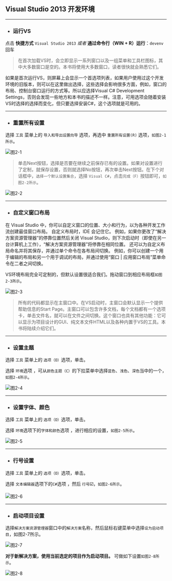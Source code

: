 ## Visual Studio 2013 开发环境

---

* ### 运行VS


点击 **快捷方式** `Visual Studio 2013` _或者_
**通过命令行（WIN + R）运行**：`devenv` 回车

> 在首次加载VS时，会立即显示一系列窗口以及一组菜单和工具栏图标，其中大多数窗口是空的。本书将使用大多数窗口，读者很快就会熟悉它们。

如果是首次运行VS，则屏幕上会显示一个首选项列表，如果用户使用过这个开发环境的旧版本，则可以在这里做出选择，这些选择会影响很多方面，例如，窗口的布局、控制台窗口运行的方式等。所以应选择Visual C\# Development Settings，否则会发现一些地方和本书的描述不一样。注意，可用选项会随着安装VS时选择的选择而变化，但只要选择安装C\#，这个选项就是可用的。

---

* ### 重置所有设置


选择 `工具` 菜单上的 `导入和导出设置向导` 选项，再选中 `重置所有设置(R)` 选项，``如图2-1所示``。

![图2-1](/assets/2-1.png)

> 单击Next按钮，选择是否要在继续之前保存已有的设置。如果对设置进行了定制，就保存设置，否则就选择No按钮，再次单击Next按钮。在下个对话框中，`选择一个默认设置集合`，选择 `Visual C#`，点击`完成（F）`按钮即可，``如图2-2所示``。

![图2-2](/assets/2-2.png)

---

* ### 自定义窗口布局


在 Visual Studio 中，你可以自定义窗口的位置、大小和行为，以为各种开发工作流创建最佳窗口布局。 自定义布局时，IDE 会记住它。 例如，如果你更改了“解决方案资源管理器”的停靠位置然后关闭 Visual Studio，则下次启动时（即使在另一台计算机上工作），“解决方案资源管理器”将停靠在相同位置。 还可以为自定义布局命名并将其保存，并通过单个命令在各布局间切换。 例如，你可以创建一个用于编辑的布局和另一个用于调试的布局，并通过使用“窗口 \| 应用窗口布局”菜单命令在二者之间切换。

VS环境布局完全可定制的，但默认设置很适合我们。拖动窗口到相应布局框``如图2-3所示``。

![图2-3](/assets/2-3.png)

> 所有的代码都显示在主窗口中。在VS启动时，主窗口会默认显示一个提供帮助信息的Start Page。主窗口可以包含许多文档，每个文档都有一个选项卡，单击文件名，就可以在文件之间切换。这个窗口也具有其他功能：它可以显示为项目设计的GUI、纯文本文件HTML以及各种内置于VS的工具。本书将陆续介绍它们。

---

* ### 设置主题

选择 `工具` 菜单上的 `选项（O）`选项，单击。

选择 `环境`选项 ，可从`颜色主题（C）`的下拉菜单中选择`蓝色`、`浅色`、`深色`当中的一个，``如图2-4所示``。

![图2-4](/assets/2-4.png)


---

* ### 设置字体、颜色

选择 `工具` 菜单上的 `选项（O）`选项，单击。

选择 `环境`选项下的` 字体和颜色 `选项 ，进行相应的设置，``如图2-5所示``。

![图2-5](/assets/2-5.png)


---

* ### 行号设置

选择 `工具` 菜单上的 `选项（O）`选项，单击。

选择 `文本编辑器`选项下的` C# `选项 ，然后 `行号`☑️，``如图2-6所示``。

![图2-6](/assets/2-6.png)


---

* ### 启动项目设置

选择` 解决方案资源管理器 `窗口中的` 解决方案 `名称，然后鼠标右键菜单中选择` 设为启动项目 `，如图2-7所示。

![图2-7](/assets/2-7.png)


**对于新解决方案，使用当前选定的项目作为启动项目。**
可做如下设置``如图2-8所示``。

![图2-8](/assets/2-8.png)





